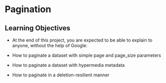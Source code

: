 # Pagination
## Learning Objectives
 - At the end of this project, you are expected to be able to explain to anyone, without the help of Google:

 - How to paginate a dataset with simple page and page_size parameters
 - How to paginate a dataset with hypermedia metadata
 - How to paginate in a deletion-resilient manner
